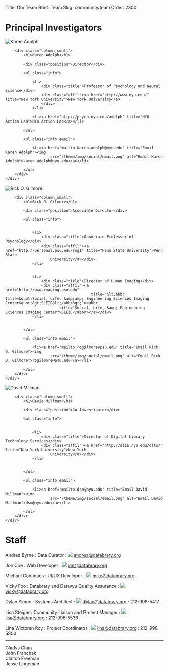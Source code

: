 Title: Our Team
Brief: Team
Slug: community/team
Order: 2300

# Principal Investigators

<article class="profile cf">
    <div class="row">
        <div class="column_mini">
            <img src="/theme/img/profiles/karen.jpg" alt="Karen Adolph" class="avatar">
        </div>

        <div class="column_small">
            <h1>Karen Adolph</h1>

            <div class="position">Director</div>

            <ul class="info">

                <li>
                    <div class="title">Professor of Psychology and Neural Science</div>
                    <div class="affil"><a href="http://www.nyu.edu/" title="New York University">New York University</a>
                    </div>
                </li>

                <li><a href="http://psych.nyu.edu/adolph" title="NYU Action Lab">NYU Action Lab</a></li>

            </ul>

            <ul class="info email">

                <li><a href="mailto:karen.adolph@nyu.edu" title="Email Karen Adolph"><img
                        src="/theme/img/social/email.png" alt="Email Karen Adolph">karen.adolph@nyu.edu</a></li>

            </ul>
        </div>
    </div>
</article>

<article class="profile cf">
    <div class="row">
        <div class="column_mini">
            <img src="/theme/img/profiles/rick.jpg" alt="Rick O. Gilmore" class="avatar">
        </div>

        <div class="column_small">
            <h1>Rick O. Gilmore</h1>

            <div class="position">Associate Director</div>

            <ul class="info">


                <li>
                    <div class="title">Associate Professor of Psychology</div>
                    <div class="affil"><a href="http://personal.psu.edu/rog1" title="Penn State University">Penn State
                        University</a></div>
                </li>


                <li>
                    <div class="title">Director of Human Imaging</div>
                    <div class="affil"><a href="http://www.imaging.psu.edu"
                                          title="&lt;abbr title=&quot;Social, Life, &amp;amp; Engineering Sciences Imaging Center&quot;&gt;SLEIC&lt;/abbr&gt;"><abbr
                            title="Social, Life, &amp; Engineering Sciences Imaging Center">SLEIC</abbr></a></div>
                </li>


            </ul>

            <ul class="info email">

                <li><a href="mailto:rogilmore@psu.edu" title="Email Rick O. Gilmore"><img
                        src="/theme/img/social/email.png" alt="Email Rick O. Gilmore">rogilmore@psu.edu</a></li>

            </ul>
        </div>
    </div>
</article>

<article class="profile cf">
    <div class="row">
        <div class="column_mini">
            <img src="/theme/img/profiles/david.jpg" alt="David Millman" class="avatar">
        </div>

        <div class="column_small">
            <h1>David Millman</h1>

            <div class="position">Co-Investigator</div>

            <ul class="info">


                <li>
                    <div class="title">Director of Digital Library Technology Services</div>
                    <div class="affil"><a href="http://dlib.nyu.edu/dlts/" title="New York University">New York
                        University</a></div>
                </li>


            </ul>

            <ul class="info email">

                <li><a href="mailto:dsm@nyu.edu" title="Email David Millman"><img
                        src="/theme/img/social/email.png" alt="Email David Millman">dsm@nyu.edu</a></li>

            </ul>
        </div>
    </div>
</article>

# Staff

Andrea Byrne
: Data Curator
:	<img src="/theme/img/social/email.png"> [andrea@databrary.org](mailto:andrea@databrary.org "Email Andrea Byrne")
 
Jon Coe
: Web Developer
:	<img src="/theme/img/social/email.png"> [jon@databrary.org](mailto:jon@databrary.org "Email Jon Coe")

Michael Continues
: UI/UX Developer
:	<img src="/theme/img/social/email.png"> [mike@databrary.org](mailto:mike@databrary.org "Email Michael Continues")

Vicky Foo
: Databrary and Datavyu Quality Assurance
:	<img src="/theme/img/social/email.png"> [vicky@databrary.org](mailto:vicky@databrary.org "Email Vicky Foo")

Dylan Simon
: Systems Architect 
:	<img src="/theme/img/social/email.png"> [dylan@databrary.org](mailto:dylan@databrary.org "Email Dylan Simon")
:  212-998-5417

Lisa Steiger
: Community Liaison and Project Manager
:	<img src="/theme/img/social/email.png"> [lisa@databrary.org](mailto:lisa@databrary.org "Email Lisa Steiger")
:	212-998-5536

Lina Wictoren Roy
: Project Coordinator
:	<img src="/theme/img/social/email.png"> [lina@databrary.org](mailto:lina@databrary.org "Email Lina Wictoren Roy")
:   212-998-5800

----

<dl>
<dt>Gladys Chan</dt>
<dt>John Franchak</dt>
<dt>Clinton Freeman</dt>
<dt>Jesse Lingeman</dt>
</dl>
